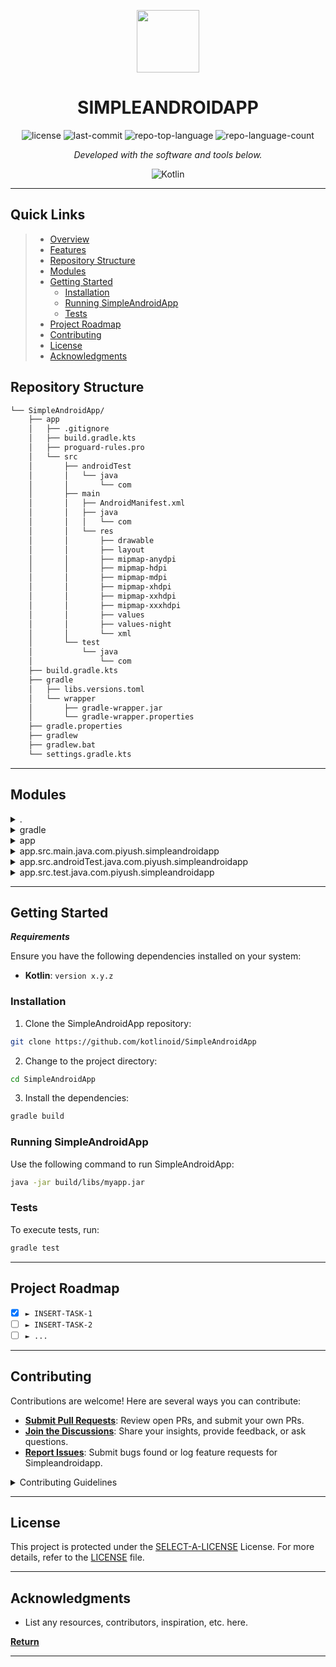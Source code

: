 <p align="center">
  <img src="https://cdn-icons-png.flaticon.com/512/6295/6295417.png" width="100" />
</p>
<p align="center">
    <h1 align="center">SIMPLEANDROIDAPP</h1>
</p>
<p align="center">
	<img src="https://img.shields.io/github/license/kotlinoid/SimpleAndroidApp?style=flat&color=0080ff" alt="license">
	<img src="https://img.shields.io/github/last-commit/kotlinoid/SimpleAndroidApp?style=flat&logo=git&logoColor=white&color=0080ff" alt="last-commit">
	<img src="https://img.shields.io/github/languages/top/kotlinoid/SimpleAndroidApp?style=flat&color=0080ff" alt="repo-top-language">
	<img src="https://img.shields.io/github/languages/count/kotlinoid/SimpleAndroidApp?style=flat&color=0080ff" alt="repo-language-count">
<p>
<p align="center">
		<em>Developed with the software and tools below.</em>
</p>
<p align="center">
	<img src="https://img.shields.io/badge/Kotlin-7F52FF.svg?style=flat&logo=Kotlin&logoColor=white" alt="Kotlin">
</p>
<hr>

##  Quick Links

> - [ Overview](#-overview)
> - [ Features](#-features)
> - [ Repository Structure](#-repository-structure)
> - [ Modules](#-modules)
> - [ Getting Started](#-getting-started)
>   - [ Installation](#-installation)
>   - [ Running SimpleAndroidApp](#-running-SimpleAndroidApp)
>   - [ Tests](#-tests)
> - [ Project Roadmap](#-project-roadmap)
> - [ Contributing](#-contributing)
> - [ License](#-license)
> - [ Acknowledgments](#-acknowledgments)

##  Repository Structure

```sh
└── SimpleAndroidApp/
    ├── app
    │   ├── .gitignore
    │   ├── build.gradle.kts
    │   ├── proguard-rules.pro
    │   └── src
    │       ├── androidTest
    │       │   └── java
    │       │       └── com
    │       ├── main
    │       │   ├── AndroidManifest.xml
    │       │   ├── java
    │       │   │   └── com
    │       │   └── res
    │       │       ├── drawable
    │       │       ├── layout
    │       │       ├── mipmap-anydpi
    │       │       ├── mipmap-hdpi
    │       │       ├── mipmap-mdpi
    │       │       ├── mipmap-xhdpi
    │       │       ├── mipmap-xxhdpi
    │       │       ├── mipmap-xxxhdpi
    │       │       ├── values
    │       │       ├── values-night
    │       │       └── xml
    │       └── test
    │           └── java
    │               └── com
    ├── build.gradle.kts
    ├── gradle
    │   ├── libs.versions.toml
    │   └── wrapper
    │       ├── gradle-wrapper.jar
    │       └── gradle-wrapper.properties
    ├── gradle.properties
    ├── gradlew
    ├── gradlew.bat
    └── settings.gradle.kts
```

---

##  Modules

<details closed><summary>.</summary>

| File                                                                                                 | Summary                                         |
| ---                                                                                                  | ---                                             |
| [settings.gradle.kts](https://github.com/kotlinoid/SimpleAndroidApp/blob/master/settings.gradle.kts) | HTTP error 401 for prompt `settings.gradle.kts` |
| [build.gradle.kts](https://github.com/kotlinoid/SimpleAndroidApp/blob/master/build.gradle.kts)       | HTTP error 401 for prompt `build.gradle.kts`    |
| [gradlew.bat](https://github.com/kotlinoid/SimpleAndroidApp/blob/master/gradlew.bat)                 | HTTP error 401 for prompt `gradlew.bat`         |

</details>

<details closed><summary>gradle</summary>

| File                                                                                                      | Summary                                               |
| ---                                                                                                       | ---                                                   |
| [libs.versions.toml](https://github.com/kotlinoid/SimpleAndroidApp/blob/master/gradle/libs.versions.toml) | HTTP error 401 for prompt `gradle/libs.versions.toml` |

</details>

<details closed><summary>app</summary>

| File                                                                                                   | Summary                                            |
| ---                                                                                                    | ---                                                |
| [proguard-rules.pro](https://github.com/kotlinoid/SimpleAndroidApp/blob/master/app/proguard-rules.pro) | HTTP error 401 for prompt `app/proguard-rules.pro` |
| [build.gradle.kts](https://github.com/kotlinoid/SimpleAndroidApp/blob/master/app/build.gradle.kts)     | HTTP error 401 for prompt `app/build.gradle.kts`   |

</details>

<details closed><summary>app.src.main.java.com.piyush.simpleandroidapp</summary>

| File                                                                                                                                       | Summary                                                                                   |
| ---                                                                                                                                        | ---                                                                                       |
| [MainActivity.kt](https://github.com/kotlinoid/SimpleAndroidApp/blob/master/app/src/main/java/com/piyush/simpleandroidapp/MainActivity.kt) | HTTP error 401 for prompt `app/src/main/java/com/piyush/simpleandroidapp/MainActivity.kt` |

</details>

<details closed><summary>app.src.androidTest.java.com.piyush.simpleandroidapp</summary>

| File                                                                                                                                                                    | Summary                                                                                                     |
| ---                                                                                                                                                                     | ---                                                                                                         |
| [ExampleInstrumentedTest.kt](https://github.com/kotlinoid/SimpleAndroidApp/blob/master/app/src/androidTest/java/com/piyush/simpleandroidapp/ExampleInstrumentedTest.kt) | HTTP error 401 for prompt `app/src/androidTest/java/com/piyush/simpleandroidapp/ExampleInstrumentedTest.kt` |

</details>

<details closed><summary>app.src.test.java.com.piyush.simpleandroidapp</summary>

| File                                                                                                                                             | Summary                                                                                      |
| ---                                                                                                                                              | ---                                                                                          |
| [ExampleUnitTest.kt](https://github.com/kotlinoid/SimpleAndroidApp/blob/master/app/src/test/java/com/piyush/simpleandroidapp/ExampleUnitTest.kt) | HTTP error 401 for prompt `app/src/test/java/com/piyush/simpleandroidapp/ExampleUnitTest.kt` |

</details>

---

##  Getting Started

***Requirements***

Ensure you have the following dependencies installed on your system:

* **Kotlin**: `version x.y.z`

###  Installation

1. Clone the SimpleAndroidApp repository:

```sh
git clone https://github.com/kotlinoid/SimpleAndroidApp
```

2. Change to the project directory:

```sh
cd SimpleAndroidApp
```

3. Install the dependencies:

```sh
gradle build
```

###  Running SimpleAndroidApp

Use the following command to run SimpleAndroidApp:

```sh
java -jar build/libs/myapp.jar
```

###  Tests

To execute tests, run:

```sh
gradle test
```

---

##  Project Roadmap

- [X] `► INSERT-TASK-1`
- [ ] `► INSERT-TASK-2`
- [ ] `► ...`

---

##  Contributing

Contributions are welcome! Here are several ways you can contribute:

- **[Submit Pull Requests](https://github.com/kotlinoid/SimpleAndroidApp/blob/main/CONTRIBUTING.md)**: Review open PRs, and submit your own PRs.
- **[Join the Discussions](https://github.com/kotlinoid/SimpleAndroidApp/discussions)**: Share your insights, provide feedback, or ask questions.
- **[Report Issues](https://github.com/kotlinoid/SimpleAndroidApp/issues)**: Submit bugs found or log feature requests for Simpleandroidapp.

<details closed>
    <summary>Contributing Guidelines</summary>

1. **Fork the Repository**: Start by forking the project repository to your GitHub account.
2. **Clone Locally**: Clone the forked repository to your local machine using a Git client.
   ```sh
   git clone https://github.com/kotlinoid/SimpleAndroidApp
   ```
3. **Create a New Branch**: Always work on a new branch, giving it a descriptive name.
   ```sh
   git checkout -b new-feature-x
   ```
4. **Make Your Changes**: Develop and test your changes locally.
5. **Commit Your Changes**: Commit with a clear message describing your updates.
   ```sh
   git commit -m 'Implemented new feature x.'
   ```
6. **Push to GitHub**: Push the changes to your forked repository.
   ```sh
   git push origin new-feature-x
   ```
7. **Submit a Pull Request**: Create a PR against the original project repository. Clearly describe the changes and their motivations.

Once your PR is reviewed and approved, it will be merged into the main branch.

</details>

---

##  License

This project is protected under the [SELECT-A-LICENSE](https://choosealicense.com/licenses) License. For more details, refer to the [LICENSE](https://choosealicense.com/licenses/) file.

---

##  Acknowledgments

- List any resources, contributors, inspiration, etc. here.

[**Return**](#-quick-links)

---
